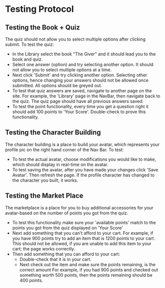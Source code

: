 # Testing Protocol 

## Testing the Book + Quiz
  The quiz should not allow you to select multiple options after clicking submit. 
  To test the quiz:
  * In the Library select the book "The Giver" and it should lead you to the book and quiz. 
  * Select one answer (option) and try selecting another option. It should not allow you
    to select multiple options at a time.
  * Next click 'Submit' and try clicking another option. Selecting other options, hence changing
    your answers should not be allowed once submitted. All options should be greyed out.
  * To test that quiz answers are saved, navigate to another page on the site. For example,
    the 'Library' page in the NavBar, then navigate back to the quiz. The quiz page should have 
    all previous answers saved.
  * To test the point functionality, every time you get a question right it should add 100 points
    to 'Your Score'. Double-check to prove this functionality.
## Testing the Character Building
The character building is a place to build your avatar, which represents your profile pic on the right hand corner
of the Nav Bar.
To test:
  * To test the actual avatar, choose modifications you would like to make, which should 
    display in real-time on the avatar.
  * To test saving the avatar, after you have made your changes click 'Save Avatar'. Then refresh the page.
    If the profile character has changed to the character you built, it works.
## Testing the Market Place
The marketplace is a place for you to buy additional accessories for your avatar-based 
on the number of points you got from the quiz. 
  * To test this functionality make sure your 'available points' match to the points you
    got from the quiz displayed on 'Your Score'
  * Next add something that you can't afford to your cart. For example, if you have 900 points
    try to add an item that is 1200 points to your cart. This should not be allowed, if you
    are unable to add this item to your cart; the page works correctly.
  * Then add something that you can afford to your cart:
      * Double-check that it is in your cart.
      * Next check out the item and make sure the points remaining, is the correct amount
                  For example, if you had 900 points and checked out something worth 500 points,                     then the points remaining should be 400 points. 


